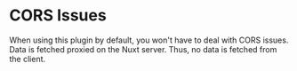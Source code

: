 # CORS Issues

When using this plugin by default, you won't have to deal with CORS issues. Data is fetched proxied on the Nuxt server. Thus, no data is fetched from the client.
